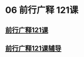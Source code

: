 # 06 前行广释 121课

## [前行广释121课](https://huidengchanxiu.net/refs/qxgs/qxgs-11jlzl#前行广释第121课)

## [前行广释121课辅导](https://huidengchanxiu.net/refs/qxgs/fudao/qxgsfd-11jlzl#前行广释第121课辅导)
